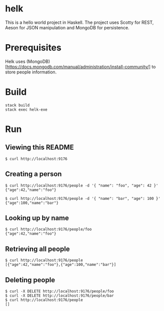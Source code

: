 # helk

This is a hello world project in Haskell. The project uses Scotty for REST, Aeson for JSON manipulation and MongoDB for persistence.

# Prerequisites

  Helk uses (MongoDB)[https://docs.mongodb.com/manual/administration/install-community/] to store people information.

# Build

    stack build
    stack exec helk-exe

# Run

## Viewing this README

    $ curl http://localhost:9176

## Creating a person

    $ curl http://localhost:9176/people -d '{ "name": "foo", "age": 42 }'
    {"age":42,"name":"foo"}

    $ curl http://localhost:9176/people -d '{ "name": "bar", "age": 100 }'
    {"age":100,"name":"bar"}

## Looking up by name

    $ curl http://localhost:9176/people/foo
    {"age":42,"name":"foo"}

## Retrieving all people

    $ curl http://localhost:9176/people
    [{"age":42,"name":"foo"},{"age":100,"name":"bar"}]

## Deleting people

    $ curl -X DELETE http://localhost:9176/people/foo
    $ curl -X DELETE http://localhost:9176/people/bar
    $ curl http://localhost:9176/people
    []

